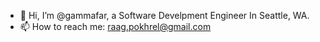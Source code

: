 - 👋 Hi, I’m @gammafar, a Software Develpment Engineer In Seattle, WA.
- 📫 How to reach me: raag.pokhrel@gmail.com

<!---
gammafar/gammafar is a ✨ special ✨ repository because its `README.md` (this file) appears on your GitHub profile.
You can click the Preview link to take a look at your changes.
--->
